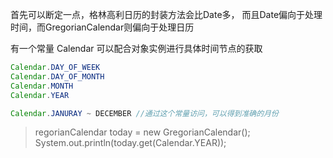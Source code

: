 首先可以断定一点，格林高利日历的封装方法会比Date多，
而且Date偏向于处理时间，而GregorianCalendar则偏向于处理日历

有一个常量 Calendar 可以配合对象实例进行具体时间节点的获取
``` java
Calendar.DAY_OF_WEEK
Calendar.DAY_OF_MONTH
Calendar.MONTH
Calendar.YEAR

Calendar.JANURAY ~ DECEMBER //通过这个常量访问，可以得到准确的月份
```


> regorianCalendar today = new GregorianCalendar();
> System.out.println(today.get(Calendar.YEAR));

